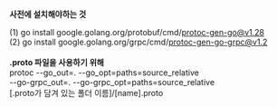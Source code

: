 **사전에 설치해야하는 것**

(1) go install google.golang.org/protobuf/cmd/protoc-gen-go@v1.28 <br>
(2) go install google.golang.org/grpc/cmd/protoc-gen-go-grpc@v1.2<br>
<br>
**.proto 파일을 사용하기 위해**
<br>
protoc --go_out=. --go_opt=paths=source_relative \
    --go-grpc_out=. --go-grpc_opt=paths=source_relative \
    [.proto가 담겨 있는 폴더 이름]/[name].proto
